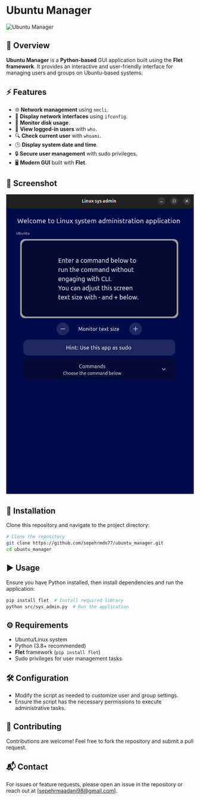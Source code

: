 # Ubuntu Manager

![Ubuntu Manager](https://img.shields.io/badge/Python-Flet-blue?style=for-the-badge&logo=python)

## 📌 Overview
**Ubuntu Manager** is a **Python-based** GUI application built using the **Flet framework**. It provides an interactive and user-friendly interface for managing users and groups on Ubuntu-based systems.

## ⚡ Features
- 🌐 **Network management** using `nmcli`.
- 📡 **Display network interfaces** using `ifconfig`.
- 💾 **Monitor disk usage**.
- 👥 **View logged-in users** with `who`.
- 🔍 **Check current user** with `whoami`.
- 🕒 **Display system date and time**.
- 🔒 **Secure user management** with sudo privileges.
- 🖥️ **Modern GUI** built with **Flet**.

## 📸 Screenshot
![screenshot](app_screen.png)
## 🚀 Installation
Clone this repository and navigate to the project directory:

```bash
# Clone the repository
git clone https://github.com/sepehrmdn77/ubuntu_manager.git
cd ubuntu_manager
```

## ▶️ Usage
Ensure you have Python installed, then install dependencies and run the application:

```bash
pip install flet  # Install required library
python src/sys_admin.py  # Run the application
```

## ⚙️ Requirements
- Ubuntu/Linux system
- Python (3.8+ recommended)
- **Flet** framework (`pip install flet`)
- Sudo privileges for user management tasks

## 🛠️ Configuration
- Modify the script as needed to customize user and group settings.
- Ensure the script has the necessary permissions to execute administrative tasks.

## 🤝 Contributing
Contributions are welcome! Feel free to fork the repository and submit a pull request.

## 📬 Contact
For issues or feature requests, please open an issue in the repository or reach out at [sepehrmaadani98@gmail.com].